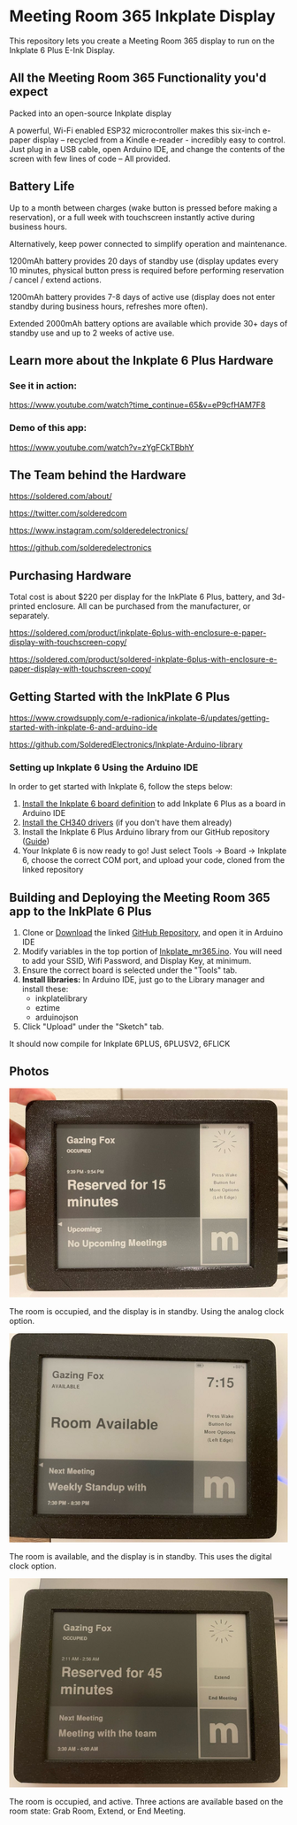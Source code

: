 # Meeting Room 365 Inkplate Display

This repository lets you create a Meeting Room 365 display to run on the Inkplate 6 Plus E-Ink Display.

## All the Meeting Room 365 Functionality you'd expect

Packed into an open-source Inkplate display

A powerful, Wi-Fi enabled ESP32 microcontroller makes
this six-inch e-paper display – recycled from a Kindle e-reader -
incredibly easy to control. Just plug in a USB cable, open Arduino IDE,
and change the contents of the screen with few lines of code – All provided.

## Battery Life

Up to a month between charges (wake button is pressed before making a reservation), or a full week with touchscreen instantly active during business hours.

Alternatively, keep power connected to simplify operation and maintenance.

1200mAh battery provides 20 days of standby use (display updates every 10 minutes, physical button press is required before performing reservation / cancel / extend actions.

1200mAh battery provides 7-8 days of active use (display does not enter standby during business hours, refreshes more often).

Extended 2000mAh battery options are available which provide 30+ days of standby use and up to 2 weeks of active use.


## Learn more about the Inkplate 6 Plus Hardware

### See it in action:

https://www.youtube.com/watch?time_continue=65&v=eP9cfHAM7F8

### Demo of this app:

https://www.youtube.com/watch?v=zYgFCkTBbhY

## The Team behind the Hardware

https://soldered.com/about/

https://twitter.com/solderedcom

https://www.instagram.com/solderedelectronics/

https://github.com/solderedelectronics

## Purchasing Hardware

Total cost is about $220 per display for the InkPlate 6 Plus, battery, and 3d-printed enclosure. All can be purchased from the manufacturer, or separately.

https://soldered.com/product/inkplate-6plus-with-enclosure-e-paper-display-with-touchscreen-copy/

https://soldered.com/product/soldered-inkplate-6plus-with-enclosure-e-paper-display-with-touchscreen-copy/


## Getting Started with the InkPlate 6 Plus

https://www.crowdsupply.com/e-radionica/inkplate-6/updates/getting-started-with-inkplate-6-and-arduino-ide

https://github.com/SolderedElectronics/Inkplate-Arduino-library

### Setting up Inkplate 6 Using the Arduino IDE
In order to get started with Inkplate 6, follow the steps below:

1. [Install the Inkplate 6 board definition](https://github.com/e-radionicacom/Croduino-Board-Definitions-for-Arduino-IDE/blob/master/README.md) to add Inkplate 6 Plus as a board in Arduino IDE
2. [Install the CH340 drivers](https://soldered.com/learn/ch340-driver-installation-croduino-basic3-nova2/) (if you don't have them already)
3. Install the Inkplate 6 Plus Arduino library from our GitHub repository ([Guide](https://soldered.com/learn/arduino-library/#Kako%20instaliraty%20library?))
4. Your Inkplate 6 is now ready to go! Just select Tools -> Board -> Inkplate 6, choose the correct COM port, and upload your code, cloned from the linked repository

## Building and Deploying the Meeting Room 365 app to the InkPlate 6 Plus

1. Clone or [Download](https://github.com/kidGodzilla/mr365-inkplate-display/archive/refs/heads/main.zip) the linked [GitHub Repository](https://github.com/kidGodzilla/mr365-inkplate-display), and open it in Arduino IDE
2. Modify variables in the top portion of [Inkplate_mr365.ino](https://github.com/kidGodzilla/mr365-inkplate-display/blob/main/inkplate-6plus/Inkplate_mr365.ino). You will need to add your SSID, Wifi Password, and Display Key, at minimum.
3. Ensure the correct board is selected under the "Tools" tab.
4. **Install libraries:**
   In Arduino IDE, just go to the Library manager and install these:
    * inkplatelibrary
    * eztime
    * arduinojson
5. Click "Upload" under the "Sketch" tab.

It should now compile for Inkplate 6PLUS, 6PLUSV2, 6FLICK

## Photos

![Occupied](1.jpg)

The room is occupied, and the display is in standby. Using the analog clock option.

![Available](2.jpg)

The room is available, and the display is in standby. This uses the digital clock option.

![Active](3.jpg)

The room is occupied, and active. Three actions are available based on the room state: Grab Room, Extend, or End Meeting.
